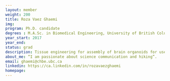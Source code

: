 ```yaml
---
layout: member
weight: 200
title: Roza Vaez Ghaemi
img: 
program: Ph.D. candidate 
degrees : M.A.Sc. in Biomedical Engineering, University of British Columbia
year_start: 2017
year_end:
status: grad
description: Tissue engineering for assembly of brain organoids for use in the discovery of drugs targeting neurodegeneration
about_me: “I am passionate about science communication and hiking”.
email: ghaemi@chbe.ubc.ca
linkedin: https://ca.linkedin.com/in/rozavaezghaemi 
homepage: 
---
```

